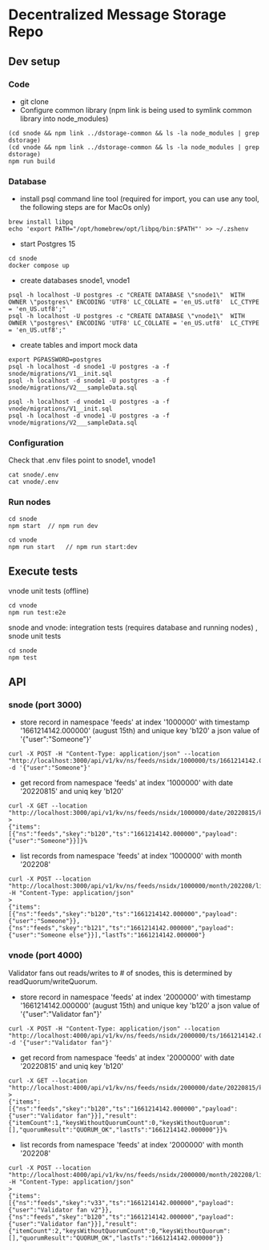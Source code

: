 # Decentralized Message Storage Repo


## Dev setup
### Code
- git clone
- Configure common library (npm link is being used to symlink common library into node_modules)
```
(cd snode && npm link ../dstorage-common && ls -la node_modules | grep dstorage)
(cd vnode && npm link ../dstorage-common && ls -la node_modules | grep dstorage)
npm run build 
```
### Database
- install psql command line tool (required for import, you can use any tool, the following steps are for MacOs only)
```
brew install libpq
echo 'export PATH="/opt/homebrew/opt/libpq/bin:$PATH"' >> ~/.zshenv
```
- start Postgres 15
```
cd snode
docker compose up
```
- create databases snode1, vnode1 
```
psql -h localhost -U postgres -c "CREATE DATABASE \"snode1\"  WITH OWNER \"postgres\" ENCODING 'UTF8' LC_COLLATE = 'en_US.utf8'  LC_CTYPE = 'en_US.utf8';" 
psql -h localhost -U postgres -c "CREATE DATABASE \"vnode1\"  WITH OWNER \"postgres\" ENCODING 'UTF8' LC_COLLATE = 'en_US.utf8'  LC_CTYPE = 'en_US.utf8';" 
```
- create tables and import mock data
```
export PGPASSWORD=postgres
psql -h localhost -d snode1 -U postgres -a -f snode/migrations/V1__init.sql
psql -h localhost -d snode1 -U postgres -a -f snode/migrations/V2___sampleData.sql

psql -h localhost -d vnode1 -U postgres -a -f vnode/migrations/V1__init.sql
psql -h localhost -d vnode1 -U postgres -a -f vnode/migrations/V2___sampleData.sql
```
### Configuration
Check that .env files point to snode1, vnode1
```
cat snode/.env
cat vnode/.env
```
### Run nodes
```
cd snode
npm start  // npm run dev

cd vnode
npm run start   // npm run start:dev
```
## Execute tests
vnode unit tests (offline)
```
cd vnode
npm run test:e2e
```
snode and vnode: integration tests (requires database and running nodes) , snode unit tests
```
cd snode
npm test
```


## API
### snode (port 3000)
- store record in namespace 'feeds' at index '1000000' with timestamp '1661214142.000000' (august 15th) and unique key 'b120' a json value of '{"user":"Someone"}'
```
curl -X POST -H "Content-Type: application/json" --location "http://localhost:3000/api/v1/kv/ns/feeds/nsidx/1000000/ts/1661214142.000000/key/b120" -d '{"user":"Someone"}'
```
- get record from namespace 'feeds' at index '1000000' with date '20220815' and uniq key 'b120'
```
curl -X GET --location "http://localhost:3000/api/v1/kv/ns/feeds/nsidx/1000000/date/20220815/key/b120"
>
{"items":[{"ns":"feeds","skey":"b120","ts":"1661214142.000000","payload":{"user":"Someone"}}]}%            
```
- list records from namespace 'feeds' at index '1000000' with month '202208'
```
curl -X POST --location "http://localhost:3000/api/v1/kv/ns/feeds/nsidx/1000000/month/202208/list" -H "Content-Type: application/json"
>
{"items":[{"ns":"feeds","skey":"b120","ts":"1661214142.000000","payload":{"user":"Someone"}},{"ns":"feeds","skey":"b121","ts":"1661214142.000000","payload":{"user":"Someone else"}}],"lastTs":"1661214142.000000"}
```
### vnode (port 4000)
Validator fans out reads/writes to # of snodes, this is determined by readQuorum/writeQuorum. 

- store record in namespace 'feeds' at index '2000000' with timestamp '1661214142.000000' (august 15th) and unique key 'b120' a json value of '{"user":"Validator fan"}'
```
curl -X POST -H "Content-Type: application/json" --location "http://localhost:4000/api/v1/kv/ns/feeds/nsidx/2000000/ts/1661214142.000000/key/b120" -d '{"user":"Validator fan"}'
```
- get record from namespace 'feeds' at index '2000000' with date '20220815' and uniq key 'b120'
```
curl -X GET --location "http://localhost:4000/api/v1/kv/ns/feeds/nsidx/2000000/date/20220815/key/b120"
>
{"items":[{"ns":"feeds","skey":"b120","ts":"1661214142.000000","payload":{"user":"Validator fan"}}],"result":{"itemCount":1,"keysWithoutQuorumCount":0,"keysWithoutQuorum":[],"quorumResult":"QUORUM_OK","lastTs":"1661214142.000000"}}% 
```
- list records from namespace 'feeds' at index '2000000' with month '202208'
```
curl -X POST --location "http://localhost:4000/api/v1/kv/ns/feeds/nsidx/2000000/month/202208/list" -H "Content-Type: application/json"                                          
>
{"items":[{"ns":"feeds","skey":"v33","ts":"1661214142.000000","payload":{"user":"Validator fan v2"}},{"ns":"feeds","skey":"b120","ts":"1661214142.000000","payload":{"user":"Validator fan"}}],"result":{"itemCount":2,"keysWithoutQuorumCount":0,"keysWithoutQuorum":[],"quorumResult":"QUORUM_OK","lastTs":"1661214142.000000"}}
```